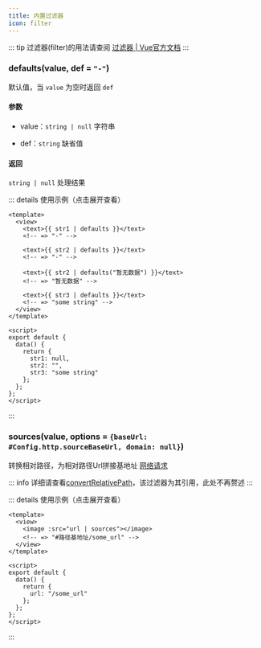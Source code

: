 ```yaml
---
title: 内置过滤器
icon: filter
---
```


::: tip
过滤器(filter)的用法请查阅 [过滤器 | Vue官方文档](https://v2.cn.vuejs.org/v2/guide/filters.html)
:::

### defaults(value, def = `"-"`)

默认值，当 `value` 为空时返回 `def`

#### 参数

- value：`string | null` 字符串

- def：`string` 缺省值

#### 返回

`string | null` 处理结果

::: details 使用示例（点击展开查看）
```vue
<template>
  <view>
    <text>{{ str1 | defaults }}</text>
    <!-- => "-" -->

    <text>{{ str2 | defaults }}</text>
    <!-- => "-" -->

    <text>{{ str2 | defaults("暂无数据") }}</text>
    <!-- => "暂无数据" -->

    <text>{{ str3 | defaults }}</text>
    <!-- => "some string" -->
  </view>
</template>

<script>
export default {
  data() {
    return {
      str1: null,
      str2: "",
      str3: "some string"
    };
  };
};
</script>
```
:::

### sources(value, options = `{baseUrl: #Config.http.sourceBaseUrl, domain: null}`)

转换相对路径，为相对路径Url拼接基地址 [网络请求](../guide/network.md)

::: info
详细请查看[convertRelativePath](../utils/string.md#convertrelativepath-value-options-baseurl-config-http-sourcebaseurl-domain-null)，该过滤器为其引用，此处不再赘述
:::

::: details 使用示例（点击展开查看）
```vue
<template>
  <view>
    <image :src="url | sources"></image>
    <!-- => "#路径基地址/some_url" -->
  </view>
</template>

<script>
export default {
  data() {
    return {
      url: "/some_url"
    };
  };
};
</script>
```
:::